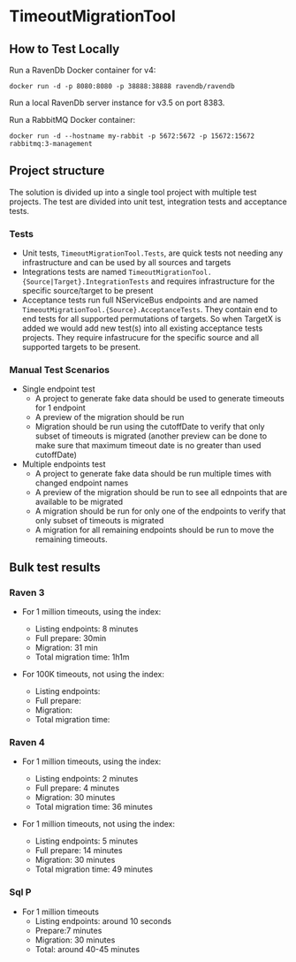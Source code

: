 # TimeoutMigrationTool

## How to Test Locally

Run a RavenDb Docker container for v4:

`docker run -d -p 8080:8080 -p 38888:38888 ravendb/ravendb`

Run a local RavenDb server instance for v3.5 on port 8383.

Run a RabbitMQ Docker container:

`docker run -d --hostname my-rabbit -p 5672:5672 -p 15672:15672  rabbitmq:3-management`

## Project structure

The solution is divided up into a single tool project with multiple test projects. The test are divided into unit test, integration tests and acceptance tests.

### Tests

* Unit tests, `TimeoutMigrationTool.Tests`, are quick tests not needing any infrastructure and can be used by all sources and targets
* Integrations tests are named `TimeoutMigrationTool.{Source|Target}.IntegrationTests` and requires infrastructure for the specific source/target to be present
* Acceptance tests run full NServiceBus endpoints and are named `TimeoutMigrationTool.{Source}.AcceptanceTests`. They contain end to end tests for all supported permutations of targets. So when TargetX is added we would add new test(s) into all existing acceptance tests projects. They require infastrucure for the specific source and all supported targets to be present.

### Manual Test Scenarios

* Single endpoint test
  * A project to generate fake data should be used to generate timeouts for 1 endpoint
  * A preview of the migration should be run 
  * Migration should be run using the cutoffDate to verify that only subset of timeouts is migrated (another preview can be done to make sure that maximum timeout date is no greater than used cutoffDate)
* Multiple endpoints test
  * A project to generate fake data should be run multiple times with changed endpoint names
  * A preview of the migration should be run to see all ednpoints that are available to be migrated
  * A migration should be run for only one of the endpoints to verify that only subset of timeouts is migrated
  * A migration for all remaining endpoints should be run to move the remaining timeouts.
  
  
## Bulk test results

### Raven 3

* For 1 million timeouts, using the index:
   * Listing endpoints: 8 minutes
   * Full prepare: 30min
   * Migration: 31 min
   * Total migration time: 1h1m

* For 100K timeouts, not using the index:
   * Listing endpoints: 
   * Full prepare: 
   * Migration: 
   * Total migration time: 

### Raven 4

* For 1 million timeouts, using the index:
   * Listing endpoints: 2 minutes
   * Full prepare: 4 minutes
   * Migration: 30 minutes
   * Total migration time: 36 minutes
   
* For 1 million timeouts, not using the index:
   * Listing endpoints: 5 minutes
   * Full prepare: 14 minutes
   * Migration: 30 minutes
   * Total migration time: 49 minutes 

### Sql P

* For 1 million timeouts
   * Listing endpoints: around 10 seconds
   * Prepare:7 minutes
   * Migration: 30 minutes
   * Total: around 40-45 minutes
